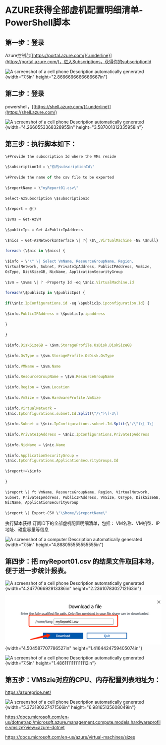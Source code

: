 # AZURE获得全部虚机配置明细清单-PowerShell脚本

## 第一步：登录
Azure控制台[[https://portal.azure.com/]{.underline}](https://portal.azure.com/)，进入Subscriptions，获得你的subscriptionId

![A screenshot of a cell phone Description automatically
generated](images/media/image1.png){width="7.5in"
height="2.8666666666666667in"}

## 第二步：登录
powershell，[[https://shell.azure.com/]{.underline}](https://shell.azure.com/)

![A screenshot of a cell phone Description automatically
generated](images/media/image2.png){width="4.2660553368328955in"
height="3.587001312335958in"}

## 第三步：执行脚本如下：

```javascript
\#Provide the subscription Id where the VMs reside

\$subscriptionId = \"你的subscriptionId\"

\#Provide the name of the csv file to be exported

\$reportName = \"myReport01.csv\"

Select-AzSubscription \$subscriptionId

\$report = @()

\$vms = Get-AzVM

\$publicIps = Get-AzPublicIpAddress

\$nics = Get-AzNetworkInterface \| ?{ \$\_.VirtualMachine -NE \$null}

foreach (\$nic in \$nics) {

\$info = \"\" \| Select VmName, ResourceGroupName, Region,
VirtualNetwork, Subnet, PrivateIpAddress, PublicIPAddress, VmSize,
OsType, DiskSizeGB, NicName, ApplicationSecurityGroup

\$vm = \$vms \| ? -Property Id -eq \$nic.VirtualMachine.id

foreach(\$publicIp in \$publicIps) {

if(\$nic.IpConfigurations.id -eq \$publicIp.ipconfiguration.Id) {

\$info.PublicIPAddress = \$publicIp.ipaddress

}

}

\$info.DiskSizeGB = \$vm.StorageProfile.OsDisk.DiskSizeGB

\$info.OsType = \$vm.StorageProfile.OsDisk.OsType

\$info.VMName = \$vm.Name

\$info.ResourceGroupName = \$vm.ResourceGroupName

\$info.Region = \$vm.Location

\$info.VmSize = \$vm.HardwareProfile.VmSize

\$info.VirtualNetwork =
\$nic.IpConfigurations.subnet.Id.Split(\"/\")\[-3\]

\$info.Subnet = \$nic.IpConfigurations.subnet.Id.Split(\"/\")\[-1\]

\$info.PrivateIpAddress = \$nic.IpConfigurations.PrivateIpAddress

\$info.NicName = \$nic.Name

\$info.ApplicationSecurityGroup =
\$nic.IpConfigurations.ApplicationSecurityGroups.Id

\$report+=\$info

}

\$report \| ft VmName, ResourceGroupName, Region, VirtualNetwork,
Subnet, PrivateIpAddress, PublicIPAddress, VmSize, OsType, DiskSizeGB,
NicName, ApplicationSecurityGroup

\$report \| Export-CSV \"\$home/\$reportName\"
```


执行脚本获得 订阅ID下的全部虚机配置明细清单，包括：
VM名称、VM机型、IP地址、磁盘容量等信息

![A screenshot of a computer Description automatically
generated](images/media/image3.png){width="7.5in"
height="4.868055555555555in"}

## 第四步：把 myReport01.csv 的结果文件取回本地，便于进一步统计报表。

![A screenshot of a cell phone Description automatically
generated](images/media/image4.png){width="4.247706692913386in"
height="2.2361078302712163in"}

![](images/media/image5.png){width="4.504587707786527in"
height="1.4164424759405074in"}

![A screenshot of a cell phone Description automatically
generated](images/media/image6.png){width="7.5in"
height="1.4861111111111112in"}

## 第五步：VMSzie对应的CPU、内存配置列表地址为：

<https://azureprice.net/>

![A screenshot of a cell phone Description automatically
generated](images/media/image7.png){width="5.373180227471566in"
height="6.98165135608049in"}

<https://docs.microsoft.com/en-us/dotnet/api/microsoft.azure.management.compute.models.hardwareprofile.vmsize?view=azure-dotnet>

<https://docs.microsoft.com/en-us/azure/virtual-machines/sizes>
